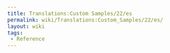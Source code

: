 ```yaml
---
title: Translations:Custom Samples/22/es
permalink: wiki/Translations:Custom_Samples/22/es/
layout: wiki
tags:
 - Reference
---
```



